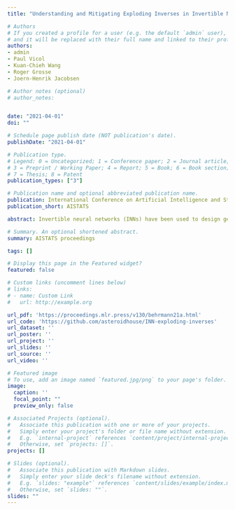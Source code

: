 ```yaml
---
title: "Understanding and Mitigating Exploding Inverses in Invertible Neural Networks"

# Authors
# If you created a profile for a user (e.g. the default `admin` user), write the username (folder name) here 
# and it will be replaced with their full name and linked to their profile.
authors:
- admin
- Paul Vicol
- Kuan-Chieh Wang
- Roger Grosse
- Joern-Henrik Jacobsen

# Author notes (optional)
# author_notes:


date: "2021-04-01"
doi: ""

# Schedule page publish date (NOT publication's date).
publishDate: "2021-04-01"

# Publication type.
# Legend: 0 = Uncategorized; 1 = Conference paper; 2 = Journal article;
# 3 = Preprint / Working Paper; 4 = Report; 5 = Book; 6 = Book section;
# 7 = Thesis; 8 = Patent
publication_types: ["3"]

# Publication name and optional abbreviated publication name.
publication: International Conference on Artificial Intelligence and Statistics (AISTATS)
publication_short: AISTATS

abstract: Invertible neural networks (INNs) have been used to design generative models, implement memory-saving gradient computation, and solve inverse problems. In this work, we show that commonly-used INN architectures suffer from exploding inverses and are thus prone to becoming numerically non-invertible. Across a wide range of INN use-cases, we reveal failures including the non-applicability of the change-of-variables formula on in- and out-of-distribution (OOD) data, incorrect gradients for memory-saving backprop, and the inability to sample from normalizing flow models. We further derive bi-Lipschitz properties of atomic building blocks of common architectures. These insights into the stability of INNs then provide ways forward to remedy these failures. For tasks where local invertibility is sufficient, like memory-saving backprop, we propose a flexible and efficient regularizer. For problems where global invertibility is necessary, such as applying normalizing flows on OOD data, we show the importance of designing stable INN building blocks. 

# Summary. An optional shortened abstract.
summary: AISTATS proceedings

tags: []

# Display this page in the Featured widget?
featured: false

# Custom links (uncomment lines below)
# links:
# - name: Custom Link
#   url: http://example.org

url_pdf: 'https://proceedings.mlr.press/v130/behrmann21a.html'
url_code: 'https://github.com/asteroidhouse/INN-exploding-inverses'
url_dataset: ''
url_poster: ''
url_project: ''
url_slides: ''
url_source: ''
url_video: ''

# Featured image
# To use, add an image named `featured.jpg/png` to your page's folder. 
image:
  caption: ''
  focal_point: ""
  preview_only: false

# Associated Projects (optional).
#   Associate this publication with one or more of your projects.
#   Simply enter your project's folder or file name without extension.
#   E.g. `internal-project` references `content/project/internal-project/index.md`.
#   Otherwise, set `projects: []`.
projects: []

# Slides (optional).
#   Associate this publication with Markdown slides.
#   Simply enter your slide deck's filename without extension.
#   E.g. `slides: "example"` references `content/slides/example/index.md`.
#   Otherwise, set `slides: ""`.
slides: ""
---
```



